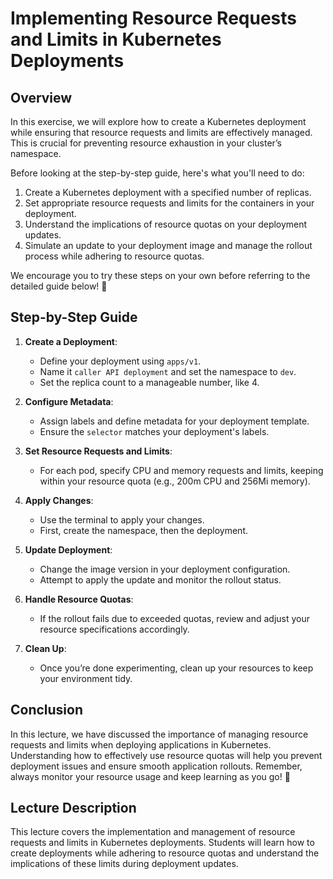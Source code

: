 # Implementing Resource Requests and Limits in Kubernetes Deployments

## Overview
In this exercise, we will explore how to create a Kubernetes deployment while ensuring that resource requests and limits are effectively managed. This is crucial for preventing resource exhaustion in your cluster’s namespace.

Before looking at the step-by-step guide, here's what you'll need to do:

1. Create a Kubernetes deployment with a specified number of replicas.
2. Set appropriate resource requests and limits for the containers in your deployment.
3. Understand the implications of resource quotas on your deployment updates.
4. Simulate an update to your deployment image and manage the rollout process while adhering to resource quotas.

We encourage you to try these steps on your own before referring to the detailed guide below! 💪

## Step-by-Step Guide

1. **Create a Deployment**:
   - Define your deployment using `apps/v1`.
   - Name it `caller API deployment` and set the namespace to `dev`.
   - Set the replica count to a manageable number, like 4.

2. **Configure Metadata**:
   - Assign labels and define metadata for your deployment template.
   - Ensure the `selector` matches your deployment's labels.

3. **Set Resource Requests and Limits**:
   - For each pod, specify CPU and memory requests and limits, keeping within your resource quota (e.g., 200m CPU and 256Mi memory).

4. **Apply Changes**:
   - Use the terminal to apply your changes.
   - First, create the namespace, then the deployment.

5. **Update Deployment**:
   - Change the image version in your deployment configuration.
   - Attempt to apply the update and monitor the rollout status.

6. **Handle Resource Quotas**:
   - If the rollout fails due to exceeded quotas, review and adjust your resource specifications accordingly.

7. **Clean Up**:
   - Once you’re done experimenting, clean up your resources to keep your environment tidy.

## Conclusion
In this lecture, we have discussed the importance of managing resource requests and limits when deploying applications in Kubernetes. Understanding how to effectively use resource quotas will help you prevent deployment issues and ensure smooth application rollouts. Remember, always monitor your resource usage and keep learning as you go! 🌟

## Lecture Description
This lecture covers the implementation and management of resource requests and limits in Kubernetes deployments. Students will learn how to create deployments while adhering to resource quotas and understand the implications of these limits during deployment updates.